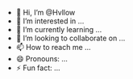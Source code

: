 - 👋 Hi, I’m @Hvllow
- 👀 I’m interested in ...
- 🌱 I’m currently learning ...
- 💞️ I’m looking to collaborate on ...
- 📫 How to reach me ...
- 😄 Pronouns: ...
- ⚡ Fun fact: ...

<!---
Hvllow/Hvllow is a ✨ special ✨ repository because its `README.md` (this file) appears on your GitHub profile.
You can click the Preview link to take a look at your changes.
--->
